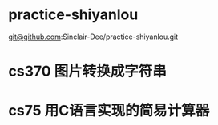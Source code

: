 # practice-shiyanlou
git@github.com:Sinclair-Dee/practice-shiyanlou.git
# cs370 图片转换成字符串
# cs75 用C语言实现的简易计算器
